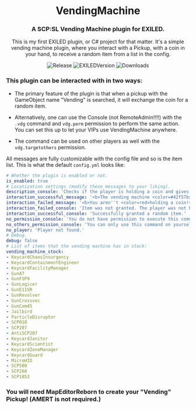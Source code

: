 <h1 align="center"> VendingMachine</h1>
<h3 align="center">A SCP:SL Vending Machine plugin for EXILED.</h3>

<div align="center">

This is my first EXILED plugin, or C# project for that matter. It's a simple vending machine plugin, where you interact with a Pickup, with a coin in your hand, to receive a random item from a list in the config.

![Release](https://img.shields.io/github/v/release/razormontana/VendingMachine?display_name=tag&label=Version)
![EXILEDVersion](https://img.shields.io/badge/EXILED_Version-8.9.7-crimson?logo=scpfoundation)
![Downloads](https://img.shields.io/github/downloads/razormontana/VendingMachine/total?logo=github&label=Downloads&color=green)

</div>

### This plugin can be interacted with in two ways:

- The primary feature of the plugin is that when a pickup with the GameObject name "Vending" is searched, it will exchange the coin for a random item.
  
- Alternatively, one can use the Console (not RemoteAdmin!!!!) with the ```.vdg``` command and ```vdg.perm``` permission to perform the same action. You can set this up to let your VIPs use VendingMachine anywhere.
  
- The command can be used on other players as well with the ```vdg.targetothers``` permission.

All messages are fully customizable with the config file and so is the item list. This is what the default ```config.yml``` looks like:

```Yaml
# Whether the plugin is enabled or not.
is_enabled: true
# Locatization settings (modify these messages to your liking).
description_console: 'Checks if the player is holding a coin and gives a random item if so.'
interaction_successful_message: '<b>The vending machine <color=#42f57b>dispensed something.</color></b>'
interaction_failed_message: '<b>You aren''t <color=red>holding a coin!</color></b>'
interaction_failed_console: 'Item was not granted. The player was not holding a coin.'
interaction_successful_console: 'Successfully granted a random item.'
no_permission_console: 'You do not have permission to execute this command.'
no_others_permission_console: 'You can only use this command on yourself with your current permissions.'
no_player: 'Player not found.'
# Debug.
debug: false
# List of items that the vending machine has in stock:
vending_machine_stock:
- KeycardChaosInsurgency
- KeycardContainmentEngineer
- KeycardFacilityManager
- GunA7
- GunFSP9
- GunLogicer
- GunE11SR
- GunRevolver
- GunCrossvec
- GunCom45
- Jailbird
- ParticleDisruptor
- SCP018
- SCP207
- AntiSCP207
- KeycardJanitor
- KeycardScientist
- KeycardZoneManager
- KeycardGuard
- MicroHID
- SCP500
- SCP268
- SCP1853
```


### You will need MapEditorReborn to create your "Vending" Pickup! (AMERT is not required.)
